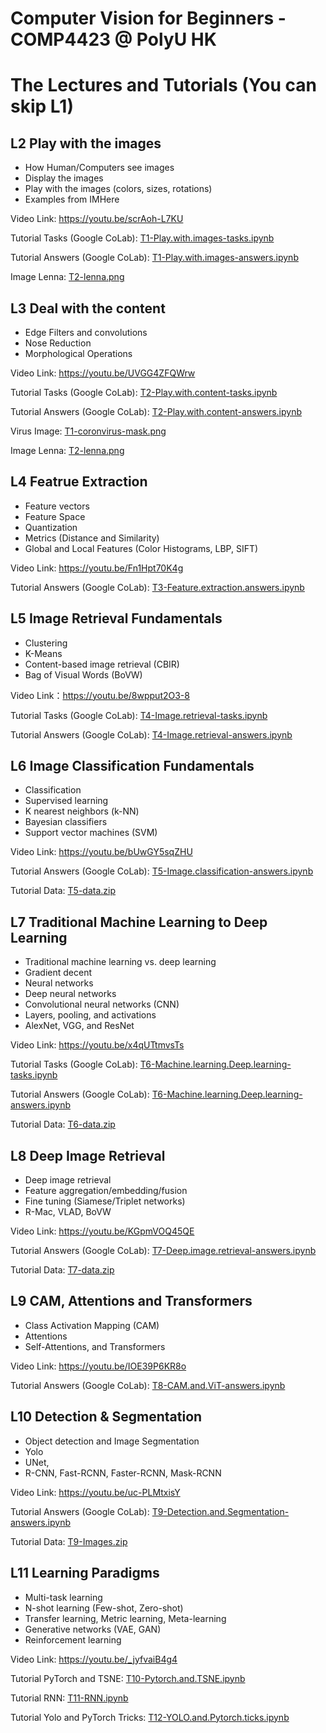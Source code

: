 # Computer Vision for Beginners - COMP4423 @ PolyU HK


# The Lectures and Tutorials (You can skip L1)

## L2 Play with the images
* How Human/Computers see images
* Display the images
* Play with the images (colors, sizes, rotations)
* Examples from IMHere

Video Link: https://youtu.be/scrAoh-L7KU

Tutorial Tasks (Google CoLab): [T1-Play.with.images-tasks.ipynb](T1-Play.with.images-tasks.ipynb)

Tutorial Answers (Google CoLab): [T1-Play.with.images-answers.ipynb](T1-Play.with.images-answers.ipynb)

Image Lenna: [T2-lenna.png](T2-lenna.png)

## L3 Deal with the content
* Edge Filters and convolutions
* Nose Reduction
* Morphological Operations 

Video Link: https://youtu.be/UVGG4ZFQWrw

Tutorial Tasks (Google CoLab): [T2-Play.with.content-tasks.ipynb](T2-Play.with.content-tasks.ipynb)

Tutorial Answers (Google CoLab): [T2-Play.with.content-answers.ipynb](T2-Play.with.content-answers.ipynb)

Virus Image: [T1-coronvirus-mask.png](T1-coronvirus-mask.png)

Image Lenna: [T2-lenna.png](T2-lenna.png)

## L4 Featrue Extraction
* Feature vectors
* Feature Space
* Quantization
* Metrics (Distance and Similarity)
* Global and Local Features (Color Histograms, LBP, SIFT)

Video Link: https://youtu.be/Fn1Hpt70K4g

Tutorial Answers (Google CoLab): [T3-Feature.extraction.answers.ipynb](T3-Feature.extraction.answers.ipynb)

## L5 Image Retrieval Fundamentals
* Clustering
* K-Means
* Content-based image retrieval (CBIR)
* Bag of Visual Words (BoVW)

Video Link：https://youtu.be/8wpput2O3-8

Tutorial Tasks (Google CoLab): [T4-Image.retrieval-tasks.ipynb](T4-Image.retrieval-tasks.ipynb)

Tutorial Answers (Google CoLab): [T4-Image.retrieval-answers.ipynb](T4-Image.retrieval-answers.ipynb)

## L6 Image Classification Fundamentals
* Classification
* Supervised learning
* K nearest neighbors (k-NN)
* Bayesian classifiers
* Support vector machines (SVM)

Video Link: https://youtu.be/bUwGY5sqZHU

Tutorial Answers (Google CoLab): [T5-Image.classification-answers.ipynb](T5-Image.classification-answers.ipynb)

Tutorial Data: [T5-data.zip](T5-data.zip)


## L7 Traditional Machine Learning to Deep Learning
* Traditional machine learning vs. deep learning
* Gradient decent
* Neural networks
* Deep neural networks
* Convolutional neural networks (CNN)
* Layers, pooling, and activations
* AlexNet, VGG, and ResNet

Video Link: https://youtu.be/x4qUTtmvsTs

Tutorial Tasks (Google CoLab): [T6-Machine.learning.Deep.learning-tasks.ipynb](T6-Machine.learning.Deep.learning-tasks.ipynb)

Tutorial Answers (Google CoLab): [T6-Machine.learning.Deep.learning-answers.ipynb](T6-Machine.learning.Deep.learning-answers.ipynb)

Tutorial Data: [T6-data.zip](T6-data.zip)


## L8 Deep Image Retrieval
* Deep image retrieval
* Feature aggregation/embedding/fusion
* Fine tuning (Siamese/Triplet networks)
* R-Mac, VLAD, BoVW

Video Link: https://youtu.be/KGpmVOQ45QE

Tutorial Answers (Google CoLab): [T7-Deep.image.retrieval-answers.ipynb](T7-Deep.image.retrieval-answers.ipynb)

Tutorial Data: [T7-data.zip](T7-data.zip)


## L9 CAM, Attentions and Transformers
* Class Activation Mapping (CAM)
* Attentions
* Self-Attentions, and Transformers

Video Link: https://youtu.be/IOE39P6KR8o

Tutorial Answers (Google CoLab): [T8-CAM.and.ViT-answers.ipynb](T8-CAM.and.ViT-answers.ipynb)


## L10 Detection & Segmentation
* Object detection and Image Segmentation
* Yolo
* UNet,
* R-CNN, Fast-RCNN, Faster-RCNN, Mask-RCNN

Video Link: https://youtu.be/uc-PLMtxisY

Tutorial Answers (Google CoLab): [T9-Detection.and.Segmentation-answers.ipynb](T9-Detection.and.Segmentation-answers.ipynb)

Tutorial Data: [T9-Images.zip](T9-Images.zip)


## L11 Learning Paradigms
* Multi-task learning
* N-shot learning (Few-shot, Zero-shot)
* Transfer learning, Metric learning, Meta-learning
* Generative networks (VAE, GAN)
* Reinforcement learning

Video Link: https://youtu.be/_jyfvaiB4g4

Tutorial PyTorch and TSNE: [T10-Pytorch.and.TSNE.ipynb](T10-Pytorch.and.TSNE.ipynb)

Tutorial RNN: [T11-RNN.ipynb](T11-RNN.ipynb)

Tutorial Yolo and PyTorch Tricks: [T12-YOLO.and.Pytorch.ticks.ipynb](T12-YOLO.and.Pytorch.ticks.ipynb)
